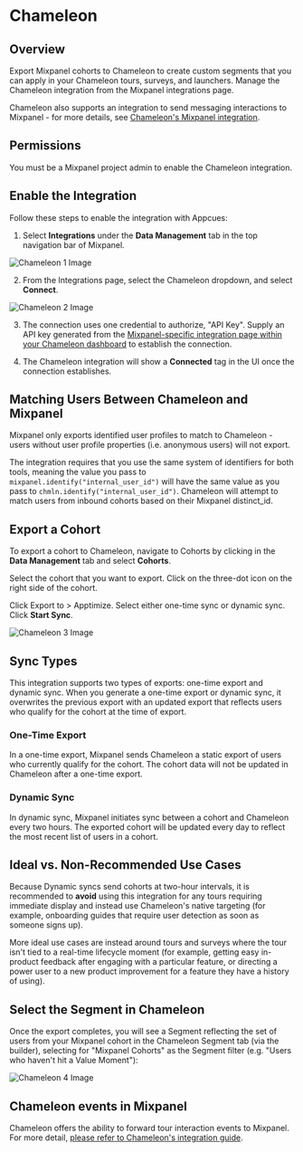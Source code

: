 # Chameleon


## Overview

Export Mixpanel cohorts to Chameleon to create custom segments that you can apply in your Chameleon tours, surveys, and launchers. Manage the Chameleon integration from the Mixpanel integrations page.

Chameleon also supports an integration to send messaging interactions to Mixpanel - for more details, see [Chameleon's Mixpanel integration](https://help.trychameleon.com/en/articles/1349054-mixpanel-integration-user-guide).

## Permissions

You must be a Mixpanel project admin to enable the Chameleon integration.

## Enable the Integration

Follow these steps to enable the integration with Appcues:

1. Select **Integrations** under the **Data Management** tab in the top navigation bar of Mixpanel.

![Chameleon 1 Image](/chameleon1.png)

2. From the Integrations page, select the Chameleon dropdown, and select **Connect**.

![Chameleon 2 Image](/chameleon2.png)

3. The connection uses one credential to authorize, "API Key". Supply an API key generated from the [Mixpanel-specific integration page within your Chameleon dashboard](https://app.trychameleon.com/settings/integrations/mixpanel) to establish the connection.

4. The Chameleon integration will show a **Connected** tag in the UI once the connection establishes.

## Matching Users Between Chameleon and Mixpanel

Mixpanel only exports identified user profiles to match to Chameleon - users without user profile properties (i.e. anonymous users) will not export.

The integration requires that you use the same system of identifiers for both tools, meaning the value you pass to `mixpanel.identify("internal_user_id")` will have the same value as you pass to `chmln.identify("internal_user_id")`. Chameleon will attempt to match users from inbound cohorts based on their Mixpanel distinct_id.

## Export a Cohort

To export a cohort to Chameleon, navigate to Cohorts by clicking in the **Data Management** tab and select **Cohorts**.

Select the cohort that you want to export. Click on the three-dot icon on the right side of the cohort.

Click Export to > Apptimize. Select either one-time sync or dynamic sync. Click **Start Sync**.

![Chameleon 3 Image](/chameleon3.png)

## Sync Types

This integration supports two types of exports: one-time export and dynamic sync. When you generate a one-time export or dynamic sync, it overwrites the previous export with an updated export that reflects users who qualify for the cohort at the time of export.

### One-Time Export
In a one-time export, Mixpanel sends Chameleon a static export of users who currently qualify for the cohort. The cohort data will not be updated in Chameleon after a one-time export.

### Dynamic Sync
In dynamic sync, Mixpanel initiates sync between a cohort and Chameleon every two hours. The exported cohort will be updated every day to reflect the most recent list of users in a cohort.

## Ideal vs. Non-Recommended Use Cases

Because Dynamic syncs send cohorts at two-hour intervals, it is recommended to **avoid** using this integration for any tours requiring immediate display and instead use Chameleon's native targeting (for example, onboarding guides that require user detection as soon as someone signs up).

More ideal use cases are instead around tours and surveys where the tour isn't tied to a real-time lifecycle moment (for example, getting easy in-product feedback after engaging with a particular feature, or directing a power user to a new product improvement for a feature they have a history of using).

## Select the Segment in Chameleon

Once the export completes, you will see a Segment reflecting the set of users from your Mixpanel cohort in the Chameleon Segment tab (via the builder), selecting for "Mixpanel Cohorts" as the Segment filter (e.g. "Users who haven't hit a Value Moment"):

![Chameleon 4 Image](/chameleon4.png)

## Chameleon events in Mixpanel

Chameleon offers the ability to forward tour interaction events to Mixpanel. For more detail, [please refer to Chameleon's integration guide](https://help.trychameleon.com/en/articles/1349054-mixpanel-integration-user-guide).

